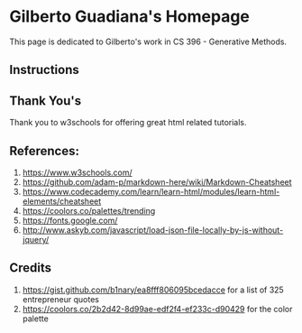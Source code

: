 # Gilberto Guadiana's Homepage
This page is dedicated to Gilberto's work in CS 396 - Generative Methods.

## Instructions

## Thank You's
Thank you to w3schools for offering great html related tutorials.

## References:
1. https://www.w3schools.com/
2. https://github.com/adam-p/markdown-here/wiki/Markdown-Cheatsheet
3. https://www.codecademy.com/learn/learn-html/modules/learn-html-elements/cheatsheet
4. https://coolors.co/palettes/trending
5. https://fonts.google.com/
6. http://www.askyb.com/javascript/load-json-file-locally-by-js-without-jquery/

## Credits
1. https://gist.github.com/b1nary/ea8fff806095bcedacce for a list of 325 entrepreneur quotes
2. https://coolors.co/2b2d42-8d99ae-edf2f4-ef233c-d90429 for the color palette

